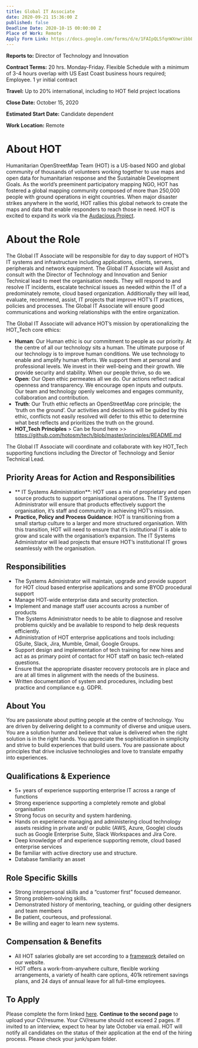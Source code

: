 ```yaml
---
title: Global IT Associate
date: 2020-09-21 15:36:00 Z
published: false
Deadline Date: 2020-10-15 00:00:00 Z
Place of Work: Remote
Apply Form Link: https://docs.google.com/forms/d/e/1FAIpQLSfqnWXnwribbLxqISS1LB7BFUs4OCRa68r4zsTKo9Wqclncxg/viewform?usp=sf_link
---
```


**Reports to:** Director of Technology and Innovation

**Contract Terms:** 20 hrs. Monday-Friday. Flexible Schedule with a minimum of 3-4 hours overlap with US East Coast business hours required; Employee. 1 yr 
initial contract

**Travel:** Up to 20% international, including to HOT field project locations

**Close Date:** October 15, 2020

**Estimated Start Date:** Candidate dependent 

**Work Location:** Remote

# About HOT
Humanitarian OpenStreetMap Team (HOT) is a US-based NGO and global community of thousands of volunteers working together to use maps and open data for humanitarian response and the Sustainable Development Goals. As the world’s preeminent participatory mapping NGO, HOT has fostered a global mapping community composed of more than 250,000 people with ground operations in eight countries. When major disaster strikes anywhere in the world, HOT rallies this global network to create the maps and data that enable responders to reach those in need. HOT is excited to expand its work via the [Audacious Project](https://audaciousproject.org/ideas/2020/humanitarian-openstreetmap-team).

# About the Role
The Global IT Associate will be responsible for day to day support of HOT’s IT systems and infrastructure including applications, clients, servers, peripherals and network equipment. The Global IT Associate will Assist and consult with the Director of Technology and Innovation and Senior Technical lead to meet the organisation needs. They will respond to and resolve IT incidents, escalate technical issues as needed within the IT of a predominately remote, cloud based organization. Additionally they will lead, evaluate, recommend, assist, IT projects that improve HOT’s IT practices, policies and processes. The Global IT Associate will ensure good communications and working relationships with the entire organization. 

The Global IT Associate will advance HOT’s mission by operationalizing the HOT_Tech core ethics:

* **Human**: Our Human ethic is our commitment to people as our priority. At the centre of all our technology sits a human. The ultimate purpose of our technology is to improve human conditions. We use technology to enable and amplify human efforts. We support them at personal and professional levels. We invest in their well-being and their growth. We provide security and stability. When our people thrive, so do we.
* **Open**: Our Open ethic permeates all we do. Our actions  reflect radical openness and transparency. We encourage open inputs and outputs. Our team and technology openly welcomes and engages community, collaboration and contribution.
* **Truth**: Our Truth ethic reflects an OpenStreetMap core principle; the ‘truth on the ground’. Our activities and decisions will be guided by this ethic, conflicts not easily resolved will defer to this ethic to determine what best reflects and prioritizes the truth on the ground.
* **HOT_Tech Principles** > Can be found here >> https://github.com/hotosm/tech/blob/master/principles/README.md 

The Global IT Associate will coordinate and collaborate with key HOT_Tech supporting functions including the Director of Technology and Senior Technical Lead.

## Priority Areas for Action and Responsibilities

* ** IT Systems Administration**: HOT uses a mix of proprietary and open source products to support organisational operations. The IT Systems Administrator will ensure that products effectively support the organisation, it’s staff and community  in achieving HOT’s mission. 
* **Practice, Policy and Process Guidance**: HOT is transitioning from a small startup culture to a larger and more structured organisation. With this transition, HOT will need to ensure that it’s institutional IT is able to grow and scale with the organisation’s expansion. The IT Systems Administrator will lead projects that ensure HOT’s institutional IT grows seamlessly with the organisation. 
 
## Responsibilities
* The Systems Administrator will maintain, upgrade and provide support for HOT cloud based enterprise applications and some BYOD procedural support
* Manage HOT-wide enterprise data and security protection.
* Implement and manage staff user accounts across a number of products
* The Systems Administrator needs to be able to diagnose and resolve problems quickly and be available to respond to help desk requests efficiently.
* Administration of HOT enterprise applications and tools including: GSuite, Slack, Jira, Mumble, Gmail, Google Groups.
* Support design and implementation of tech training for new hires and act as as primary point of contact for HOT staff on basic tech-related questions.
* Ensure that the appropriate disaster recovery protocols are in place and are at all times in alignment with the needs of the business.
* Written documentation of system and procedures, including best practice and compliance e.g. GDPR.

## About You
You are passionate about putting people at the centre of technology. You are driven by delivering delight to a community of diverse and unique users. You are a solution hunter and believe that value is delivered when the right solution is in the right hands. You appreciate the sophistication in simplicity and strive to build experiences that build users. You are passionate about principles that drive inclusive technologies and love to translate empathy into experiences. 

## Qualifications & Experience
* 5+ years of experience supporting enterprise IT across a range of functions
* Strong experience supporting a completely remote and global organisation
* Strong focus on security and system hardening.
* Hands on experience managing and administering cloud technology assets residing in private and/ or public (AWS, Azure, Google) clouds such as Google Enterprise Suite, Slack Workspaces and Jira Core. 
* Deep knowledge of and experience supporting remote, cloud based enterprise services
* Be familiar with active directory use and structure.
* Database familiarity an asset

## Role Specific Skills
* Strong interpersonal skills and a “customer first” focused demeanor.
* Strong problem-solving skills.
* Demonstrated history of mentoring, teaching, or guiding other designers and team members
* Be patient, courteous, and professional.
* Be willing and eager to learn new systems.

## Compensation & Benefits
* All HOT salaries globally are set according to a [framework](https://www.hotosm.org/salaries) detailed on our website.
* HOT offers a work-from-anywhere culture, flexible working arrangements, a variety of health care options, 401k retirement savings plans, and 24 days of annual leave for all full-time employees.

## To Apply
Please complete the form linked [here](https://docs.google.com/forms/d/e/1FAIpQLSfqnWXnwribbLxqISS1LB7BFUs4OCRa68r4zsTKo9Wqclncxg/viewform?usp=sf_link). **Continue to the second page** to upload your CV/resume. Your CV/resume should not exceed 2 pages. If invited to an interview, expect to hear by late October via email. HOT will notify all candidates on the status of their application at the end of the hiring process. Please check your junk/spam folder.